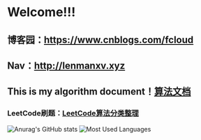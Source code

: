 
<!--
**kakapreter/kakapreter** is a ✨ _special_ ✨ repository because its `README.md` (this file) appears on your GitHub profile.

Here are some ideas to get you started:

- 🔭 I’m currently working on ...
- 🌱 I’m currently learning ...
- 👯 I’m looking to collaborate on ...
- 🤔 I’m looking for help with ...
- 💬 Ask me about ...
- 📫 How to reach me: ...
- 😄 Pronouns: ...
- ⚡ Fun fact: ...
-->

# Welcome!!!
## 博客园：<a href="https://www.cnblogs.com/fcloud" target="_blank">https://www.cnblogs.com/fcloud</a>
## Nav：<a href="http://lenmanxv.xyz" target="_blank">http://lenmanxv.xyz</a>
<!--
## 博客站：<a href="http://lenmanxv.top" target="_blank">http://lenmanxv.top</a>
-->
## This is my algorithm document！<a href="https://kakapreter.gitbook.io/structure/data_structure/introduction" target="_blank">算法文档</a>
### LeetCode刷题：<a href="http://lenmanxv.xyz/projs/pro01/leetcode.html" target="_blank">LeetCode算法分类整理</a>

![Anurag's GitHub stats](https://github-readme-stats.vercel.app/api?username=kakapreter&hide=prs&line_height=24px&theme=graywhite&text_bold=false)
![Most Used Languages](https://github-readme-stats.vercel.app/api/top-langs/?username=kakapreter&theme=graywhite&layout=compact)
